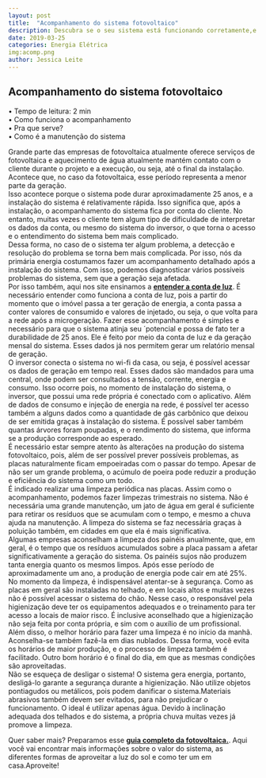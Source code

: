 ```yaml
---
layout: post
title:  "Acompanhamento do sistema fotovoltaico"
description: Descubra se o seu sistema está funcionando corretamente,e o que você pode fazer para que ele dure mais tempo.
date: 2019-03-25
categories: Energia Elétrica
img:acomp.png
author: Jessica Leite 
---
```



<h2>Acompanhamento do sistema fotovoltaico</h2>

•	Tempo de leitura: 2 min  
•	Como funciona o acompanhamento  
•	Pra que serve?  
•	Como é a manutenção do sistema  


Grande parte das empresas de fotovoltaica atualmente oferece serviços de fotovoltaica e aquecimento de água atualmente mantém contato com o cliente durante o projeto e a execução, ou seja, até o final da instalação. Acontece que, no caso da fotovoltaica, esse período representa a menor parte da geração.  
Isso acontece porque o sistema pode durar aproximadamente 25 anos, e a instalação do sistema é relativamente rápida. Isso significa que, após a instalação, o acompanhamento do sistema fica por conta do cliente. No entanto, muitas vezes o cliente tem algum tipo de dificuldade de interpretar os dados da conta, ou mesmo do sistema do inversor, o que torna o acesso e o entendimento do sistema bem mais complicado.  
Dessa forma, no caso de o sistema ter algum problema, a detecção e resolução do problema se torna bem mais complicada. Por isso, nós da primária energia costumamos fazer um acompanhamento detalhado após a instalação do sistema. Com isso, podemos diagnosticar vários possíveis problemas do sistema, sem que a geração seja afetada.  
Por isso também, aqui nos site ensinamos a **[entender a conta de luz](http://primariaenergia.com/blog/consumo-real/)**. É necessário entender como funciona a conta de luz, pois a partir do momento que o imóvel passa a ter geração de energia, a conta passa a conter valores de consumido e valores de injetado, ou seja, o que volta para a rede após a microgeração. 
Fazer esse acompanhamento é simples e necessário para que o sistema atinja seu ´potencial e possa de fato ter a durabilidade de 25 anos. Ele é feito por meio da conta de luz e da geração mensal do sistema. Esses dados já nos permitem gerar um relatório mensal de geração.   
O inversor conecta o sistema no wi-fi da casa, ou seja, é possível acessar os dados de geração em tempo real. Esses dados são mandados para uma central, onde podem ser consultados a tensão, corrente, energia e consumo. Isso ocorre pois, no momento de instalação do sistema, o inversor, que possui uma rede própria é conectado com o aplicativo.
Além de dados de consumo e injeção de energia na rede, é possível ter acesso também a alguns dados como a quantidade de gás carbônico que deixou de ser emitida graças à instalação do sistema. É possível saber também quantas árvores foram poupadas, e o rendimento do sistema,  que informa se a produção corresponde ao esperado.  
É necessário estar sempre atento às alterações na produção do sistema fotovoltaico, pois, além de ser possível prever possíveis problemas, as placas naturalmente ficam empoeiradas com o passar do tempo. Apesar de não ser um grande problema, o acúmulo de poeira pode reduzir a produção e eficiência do sistema como um todo.  
É indicado realizar uma limpeza periódica nas placas. Assim como o acompanhamento, podemos fazer limpezas trimestrais no sistema. Não é necessária uma grande manutenção, um jato de água em geral é suficiente para retirar os resíduos que se acumulam com o tempo, e mesmo a chuva ajuda na manutenção. A limpeza do sistema se faz necessária graças à poluição também, em cidades em que ela é mais significativa.     
Algumas empresas aconselham a limpeza dos painéis anualmente, que, em geral, é o tempo que os resíduos acumulados sobre a placa passam a afetar significativamente a geração do sistema. Os painéis sujos não produzem tanta energia quanto os mesmos limpos. Após esse período de aproximadamente um ano, a produção de energia pode cair em até 25%.  
No momento da limpeza, é indispensável atentar-se à segurança. Como as placas em geral são instaladas no telhado, e em locais altos e muitas vezes não é possível acessar o sistema do chão. Nesse caso, o responsável pela higienização deve ter os equipamentos adequados e o treinamento para ter acesso a locais de maior risco. É inclusive aconselhado que a higienização não seja feita por conta própria, e sim com o auxílio de um profissional.   
Além disso, o melhor horário para fazer uma limpeza é no início da manhã. Aconselha-se também fazê-la em dias nublados. Dessa forma, você evita os horários de maior produção, e o processo de limpeza também é facilitado. Outro bom horário é o final do dia, em que as mesmas condições são aproveitadas.  
Não se esqueça de desligar o sistema! O sistema gera energia, portanto, desligá-lo garante a segurança durante a higienização. Não utilize objetos pontiagudos ou metálicos, pois podem danificar o sistema.Materiais abrasivos também devem ser evitados, para não prejudicar o funcionamento. O ideal é utilizar apenas água. Devido à inclinação adequada dos telhados e do sistema, a própria chuva muitas vezes já promove a limpeza.  
	


Quer saber mais? Preparamos esse **[guia completo da fotovoltaica.](https://conteudo.primariaenergia.com/e-book-guia-da-fotovoltaica)**. Aqui você vai encontrar mais informações sobre o valor do sistema, as diferentes formas de aproveitar a luz do sol e como ter um em casa.Aproveite!  


<script type="text/javascript" src="https://d335luupugsy2.cloudfront.net/js/rdstation-forms/stable/rdstation-forms.min.js"></script> <script type="text/javascript"> new RDStationForms('fotovoltaica-9597695d2315975f3c68-html', 'UA-113322286-1').createForm(); </script>



